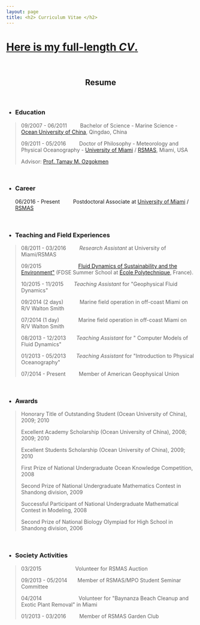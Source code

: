 ```yaml
---
layout: page
title: <h2> Curriculum Vitae </h2>
---
```


<!--[<h3>Here is my CV.</h3>](/docs/WANG_Peng_CV.pdf)-->
# [Here is my full-length **_CV_**.](/docs/WANG_Peng_CV.pdf)

<body>
<p>&nbsp;</p>
<h2 align="center">Resume</h2>
<p>&nbsp;</p>
<ul>
  <li>
    <h3>Education</h3>
  </li>
</ul>
<blockquote>
  <p> 09/2007 - 06/2011 &nbsp; &nbsp; &nbsp; &nbsp;  Bachelor of Science - Marine Science - <a href="http://www.ouc.edu.cn" target="_blank">Ocean University of China</a>, Qingdao, China</p>
  <p> 09/2011 - 05/2016  &nbsp; &nbsp; &nbsp; &nbsp;  Doctor of Philosophy - Meteorology and Physical Oceanography - <a href="https://www.miami.edu" target="_blank">University of Miami</a> / <a href="http://www.rsmas.miami.edu" target="_blank">RSMAS</a>, Miami, USA</p>
  <p> Advisor: <a href="http://www.rsmas.miami.edu/personal/tamay/index2.html" target="_blank">Prof. Tamay M. Ozgokmen</a></p>
  
</blockquote>
<p>&nbsp;</p>
<ul>
  <li>
    <h3>Career</h3>
    06/2016 - Present  &nbsp; &nbsp; &nbsp; &nbsp; Postdoctoral Associate at <a href="https://www.miami.edu" target="_blank">University of Miami</a> / <a href="http://www.rsmas.miami.edu" target="_blank">RSMAS</a></li>
</ul>
<p>&nbsp;</p>
<ul>
  <li>
    <h3>Teaching and Field Experiences</h3>
  </li>
</ul>
<blockquote>
  <p>08/2011 - 03/2016 &nbsp; &nbsp; &nbsp; &nbsp; <em>Research Assistant</em> at University of Miami/RSMAS </p>
<p>09/2015 &nbsp; &nbsp; &nbsp; &nbsp; &nbsp; &nbsp; &nbsp; &nbsp; &nbsp; &nbsp; &nbsp; &nbsp; <a href="http://www.fdse.org" target="_blank"> Fluid Dynamics of Sustainability and the Environment"</a> (FDSE Summer School at <a href="http://www.polytechnique.edu" target="_blank">École Polytechnique</a>, France).</p>
  <p>10/2015 - 11/2015 &nbsp; &nbsp; &nbsp; <em>Teaching Assistant</em> for &quot;Geophysical Fluid Dynamics&quot;  </p>
  <p>09/2014 (2 days) &nbsp; &nbsp; &nbsp; &nbsp; &nbsp;  Marine field operation in off-coast Miami on R/V Walton Smith</p>
  <p>07/2014 (1 day) &nbsp; &nbsp; &nbsp;  &nbsp; &nbsp; &nbsp; Marine field operation  in off-coast  Miami on R/V Walton Smith  </p>
  <p> 08/2013 - 12/2013 &nbsp; &nbsp; &nbsp; <em>Teaching Assistant</em> for &quot; Computer Models of Fluid Dynamics&quot;</p>
  <p> 01/2013 - 05/2013 &nbsp; &nbsp; &nbsp; <em>Teaching Assistant</em> for  &quot;Introduction to Physical Oceanography&quot;</p>
  <p>07/2014 - Present &nbsp; &nbsp; &nbsp; &nbsp;  Member of American Geophysical Union</p>
</blockquote>
<p>&nbsp;</p>
<ul>
  <li>
    <h3>Awards</h3></li>
</ul>
<blockquote>
  <p> Honorary Title of Outstanding Student (Ocean University of China), 2009; 2010 </p>
  <p> Excellent Academy Scholarship (Ocean University of China), 2008; 2009; 2010 </p>    
  <p> Excellent Students Scholarship (Ocean University of China), 2009; 2010 </p>
  <p> First Prize of National Undergraduate Ocean Knowledge Competition, 2008 </p>
  <p> Second Prize of National Undergraduate Mathematics Contest in Shandong division, 2009 </p>    
  <p> Successful Participant of National Undergraduate Mathematical Contest in Modeling, 2008 </p>
  <p> Second Prize of National Biology Olympiad for High School in Shandong division, 2006</p>
</blockquote>
<p>&nbsp;</p>
<ul>
  <li>
    <h3>Society Activities</h3>
  </li>
</ul>
<blockquote> 
<p>03/2015  &nbsp; &nbsp; &nbsp; &nbsp; &nbsp;  &nbsp; &nbsp; &nbsp; &nbsp; &nbsp; &nbsp;  Volunteer for RSMAS Auction </p>
<p>09/2013 - 05/2014 &nbsp; &nbsp; &nbsp; Member of RSMAS/MPO Student Seminar Committee</p>
<p>04/2014 &nbsp; &nbsp; &nbsp; &nbsp; &nbsp; &nbsp; &nbsp; &nbsp; &nbsp; &nbsp; &nbsp; &nbsp; Volunteer for &quot;Baynanza Beach Cleanup and Exotic Plant Removal&quot; in Miami</p>
<p>01/2013 - 03/2016 &nbsp; &nbsp; &nbsp; &nbsp;   Member of RSMAS Garden Club </p>
</blockquote> 

</body>

